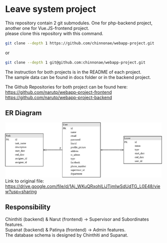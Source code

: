 # Leave system project  
This repository contain 2 git submodules. One for php-backend project, another one for Vue.JS-frontend project.  
please clone this repository with this command.  
``` bash
git clone --depth 1 https://github.com/chinnonae/webapp-project.git
```
or  
``` bash
git clone --depth 1 git@github.com:chinnonae/webapp-project.git
```

The instruction for both projects is in the README of each project.  
The sample data can be found in docs folder or in the backend project.  

The Github Repositories for both project can be found here:  
https://github.com/narutp/webapp-project-frontend  
https://github.com/narutp/webapp-project-backend  


## ER Diagram
![ER diagram](https://github.com/chinnonae/webapp-project/blob/master/docs/WebApp%20project%20ER.png?raw=true)  
Link to original file: https://drive.google.com/file/d/1Aj_WKuQRxohlLiJTjmIwSdUdTG_L0E48/view?usp=sharing  

## Responsibility
Chinthiti (backend) & Narut (frontend) -> Supervisor and Subordinates features.  
Supanat (backend) & Patinya (frontend) -> Admin features.  
The database schema is designed by Chinthiti and Supanat.  
